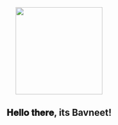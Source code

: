 <div align="center">
<img src="http://clipart-library.com/images/8iAb8ykbT.gif" width="200"><h2>𝐇𝐞𝐥𝐥𝐨 𝐭𝐡𝐞𝐫𝐞, its Bavneet! </h2>
</div>

